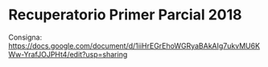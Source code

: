 # Recuperatorio Primer Parcial 2018
Consigna: https://docs.google.com/document/d/1iiHrEGrEhoWGRyaBAkAIg7ukvMU6KWw-YrafJOJPHt4/edit?usp=sharing
